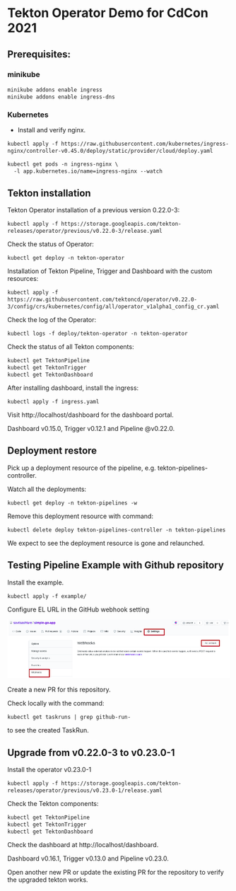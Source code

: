 # Tekton Operator Demo for CdCon 2021

## Prerequisites:

### minikube
```
minikube addons enable ingress
minikube addons enable ingress-dns
```
### Kubernetes
- Install and verify nginx.
```
kubectl apply -f https://raw.githubusercontent.com/kubernetes/ingress-nginx/controller-v0.45.0/deploy/static/provider/cloud/deploy.yaml
```

```aidl
kubectl get pods -n ingress-nginx \
  -l app.kubernetes.io/name=ingress-nginx --watch
```

## Tekton installation

Tekton Operator installation of a previous version 0.22.0-3:
```
kubectl apply -f https://storage.googleapis.com/tekton-releases/operator/previous/v0.22.0-3/release.yaml
```

Check the status of Operator:
```
kubectl get deploy -n tekton-operator
```

Installation of Tekton Pipeline, Trigger and Dashboard with the custom resources:
```
kubectl apply -f https://raw.githubusercontent.com/tektoncd/operator/v0.22.0-3/config/crs/kubernetes/config/all/operator_v1alpha1_config_cr.yaml
```

Check the log of the Operator:
```
kubectl logs -f deploy/tekton-operator -n tekton-operator
```

Check the status of all Tekton components:
```
kubectl get TektonPipeline
kubectl get TektonTrigger
kubectl get TektonDashboard
```

After installing dashboard, install the ingress:
```
kubectl apply -f ingress.yaml
```

Visit http://localhost/dashboard for the dashboard portal.

Dashboard v0.15.0, Trigger v0.12.1 and Pipeline @v0.22.0.

## Deployment restore

Pick up a deployment resource of the pipeline, e.g. tekton-pipelines-controller.

Watch all the deployments:
```
kubectl get deploy -n tekton-pipelines -w
```

Remove this deployment resource with command:
```
kubectl delete deploy tekton-pipelines-controller -n tekton-pipelines
```

We expect to see the deployment resource is gone and relaunched.

## Testing Pipeline Example with Github repository

Install the example.
```
kubectl apply -f example/
```

Configure EL URL in the GitHub webhook setting

![Webhook Configuration](https://github.com/savitaashture/tekton-demo/blob/main/image/webhook.png)

Create a new PR for this repository.

Check locally with the command:
```
kubectl get taskruns | grep github-run-
```
to see the created TaskRun.

## Upgrade from v0.22.0-3 to v0.23.0-1

Install the operator v0.23.0-1
```
kubectl apply -f https://storage.googleapis.com/tekton-releases/operator/previous/v0.23.0-1/release.yaml
```

Check the Tekton components:
```
kubectl get TektonPipeline
kubectl get TektonTrigger
kubectl get TektonDashboard
```

Check the dashboard at http://localhost/dashboard.

Dashboard v0.16.1, Trigger v0.13.0 and Pipeline v0.23.0.

Open another new PR or update the existing PR for the repository to verify the upgraded tekton works.
